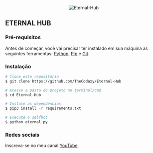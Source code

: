 <p align="center" ><img alt="Eternal-Hub" src="https://raw.githubusercontent.com/MicaelliMedeiros/micaellimedeiros/master/image/computer-illustration.png"></p>

## ETERNAL HUB

### Pré-requisitos

Antes de começar, você vai precisar ter instalado em sua máquina as seguintes ferramentas:
[Python](https://www.python.org/), [Pip](https://pypi.org/project/pip/) e [Git](https://git-scm.com/). 

### Instalação

```bash
# Clone este repositório
$ git clone https://github.com/TheCodaxy/Eternal-Hub

# Acesse a pasta do projeto no terminal/cmd
$ cd Eternal-Hub

# Instale as dependências
$ pip3 install -r requirements.txt

# Execute o selfbot
$ python eternal.py
```

### Redes sociais

Inscreva-se no meu canal [YouTube](https://www.youtube.com/channel/UCgc5IlYHfFIv2QNN8BSdxDQ)
